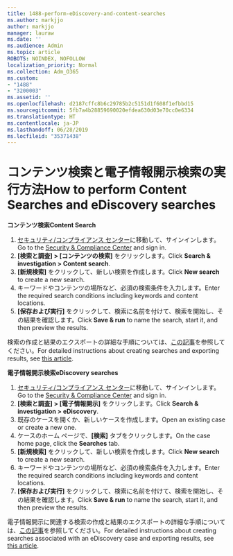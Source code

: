 ```yaml
---
title: 1488-perform-eDiscovery-and-content-searches
ms.author: markjjo
author: markjjo
manager: lauraw
ms.date: ''
ms.audience: Admin
ms.topic: article
ROBOTS: NOINDEX, NOFOLLOW
localization_priority: Normal
ms.collection: Adm_O365
ms.custom:
- "1488"
- "3200003"
ms.assetid: ''
ms.openlocfilehash: d2187cffc8b6c29785b2c5151d1f608f1efbbd15
ms.sourcegitcommit: 5fb7a4b28859690020efdea630d03e70cc0e6334
ms.translationtype: HT
ms.contentlocale: ja-JP
ms.lasthandoff: 06/28/2019
ms.locfileid: "35371438"
---
```

# <a name="how-to-perform-content-searches-and-ediscovery-searches"></a><span data-ttu-id="873fb-102">コンテンツ検索と電子情報開示検索の実行方法</span><span class="sxs-lookup"><span data-stu-id="873fb-102">How to perform Content Searches and eDiscovery searches</span></span>

<span data-ttu-id="873fb-103">**コンテンツ検索**</span><span class="sxs-lookup"><span data-stu-id="873fb-103">**Content Search**</span></span>

1. <span data-ttu-id="873fb-104">[セキュリティ/コンプライアンス センター](https://protection.office.com)に移動して、サインインします。</span><span class="sxs-lookup"><span data-stu-id="873fb-104">Go to the [Security & Compliance Center](https://protection.office.com) and sign in.</span></span>
2. <span data-ttu-id="873fb-105">**[検索と調査] > [コンテンツの検索]** をクリックします。</span><span class="sxs-lookup"><span data-stu-id="873fb-105">Click **Search & investigation > Content search**.</span></span>
3. <span data-ttu-id="873fb-106">**[新規検索]** をクリックして、新しい検索を作成します。</span><span class="sxs-lookup"><span data-stu-id="873fb-106">Click **New search** to create a new search.</span></span>
4. <span data-ttu-id="873fb-107">キーワードやコンテンツの場所など、必須の検索条件を入力します。</span><span class="sxs-lookup"><span data-stu-id="873fb-107">Enter the required search conditions including keywords and content locations.</span></span>  
5. <span data-ttu-id="873fb-108">**[保存および実行]** をクリックして、検索に名前を付けて、検索を開始し、その結果を確認します。</span><span class="sxs-lookup"><span data-stu-id="873fb-108">Click **Save & run** to name the search, start it, and then preview the results.</span></span>

<span data-ttu-id="873fb-109">検索の作成と結果のエクスポートの詳細な手順については、[この記事](https://docs.microsoft.com/office365/securitycompliance/content-search)を参照してください。</span><span class="sxs-lookup"><span data-stu-id="873fb-109">For detailed instructions about creating searches and exporting results, see [this article](https://docs.microsoft.com/office365/securitycompliance/content-search).</span></span>

<span data-ttu-id="873fb-110">**電子情報開示検索**</span><span class="sxs-lookup"><span data-stu-id="873fb-110">**eDiscovery searches**</span></span>

1. <span data-ttu-id="873fb-111">[セキュリティ/コンプライアンス センター](https://protection.office.com)に移動して、サインインします。</span><span class="sxs-lookup"><span data-stu-id="873fb-111">Go to the [Security & Compliance Center](https://protection.office.com) and sign in.</span></span>
2. <span data-ttu-id="873fb-112">**[検索と調査] > [電子情報開示]** をクリックします。</span><span class="sxs-lookup"><span data-stu-id="873fb-112">Click **Search & investigation > eDiscovery**.</span></span>
3. <span data-ttu-id="873fb-113">既存のケースを開くか、新しいケースを作成します。</span><span class="sxs-lookup"><span data-stu-id="873fb-113">Open an existing case or create a new one.</span></span>
4. <span data-ttu-id="873fb-114">ケースのホーム ページで、**[検索]** タブをクリックします。</span><span class="sxs-lookup"><span data-stu-id="873fb-114">On the case home page, click the **Searches** tab.</span></span>  
5. <span data-ttu-id="873fb-115">**[新規検索]** をクリックして、新しい検索を作成します。</span><span class="sxs-lookup"><span data-stu-id="873fb-115">Click **New search** to create a new search.</span></span>
6. <span data-ttu-id="873fb-116">キーワードやコンテンツの場所など、必須の検索条件を入力します。</span><span class="sxs-lookup"><span data-stu-id="873fb-116">Enter the required search conditions including keywords and content locations.</span></span>  
7. <span data-ttu-id="873fb-117">**[保存および実行]** をクリックして、検索に名前を付けて、検索を開始し、その結果を確認します。</span><span class="sxs-lookup"><span data-stu-id="873fb-117">Click **Save & run** to name the search, start it, and then preview the results.</span></span>

<span data-ttu-id="873fb-118">電子情報開示に関連する検索の作成と結果のエクスポートの詳細な手順については、[この記事](https://docs.microsoft.com/office365/securitycompliance/ediscovery-cases)を参照してください。</span><span class="sxs-lookup"><span data-stu-id="873fb-118">For detailed instructions about creating searches associated with an eDiscovery case and exporting results, see [this article](https://docs.microsoft.com/office365/securitycompliance/ediscovery-cases).</span></span>